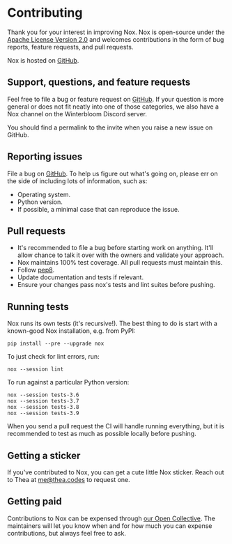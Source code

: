 # Contributing

Thank you for your interest in improving Nox. Nox is open-source under the
[Apache License Version 2.0](http://www.apache.org/licenses/LICENSE-2.0) and welcomes contributions in the form of bug reports, feature requests, and pull requests.

Nox is hosted on [GitHub](https://github.com/wntrblm/nox).

## Support, questions, and feature requests

Feel free to file a bug or feature request on [GitHub](https://github.com/wntrblm/nox). If your question is more general or does not fit neatly into one of those categories, we also have a Nox channel on the Winterbloom Discord server.

You should find a permalink to the invite when you raise a new issue on GitHub.

## Reporting issues

File a bug on [GitHub](https://github.com/wntrblm/nox). To help us figure out what's going on, please err on the
side of including lots of information, such as:

* Operating system.
* Python version.
* If possible, a minimal case that can reproduce the issue.

## Pull requests

* It's recommended to file a bug before starting work on anything. It'll allow
  chance to talk it over with the owners and validate your approach.
* Nox maintains 100% test coverage. All pull requests must maintain this.
* Follow [pep8](https://pep8.org).
* Update documentation and tests if relevant.
* Ensure your changes pass nox's tests and lint suites before pushing.

## Running tests

Nox runs its own tests (it's recursive!). The best thing to do is start with
a known-good Nox installation, e.g. from PyPI:

    pip install --pre --upgrade nox

To just check for lint errors, run:

    nox --session lint

To run against a particular Python version:

    nox --session tests-3.6
    nox --session tests-3.7
    nox --session tests-3.8
    nox --session tests-3.9

When you send a pull request the CI will handle running everything, but it is
recommended to test as much as possible locally before pushing.

## Getting a sticker

If you've contributed to Nox, you can get a cute little Nox sticker. Reach out to Thea at me@thea.codes to request one.

## Getting paid

Contributions to Nox can be expensed through [our Open Collective](https://opencollective.com/python-nox). The maintainers will let you know when and for how much you can expense contributions, but always feel free to ask.
